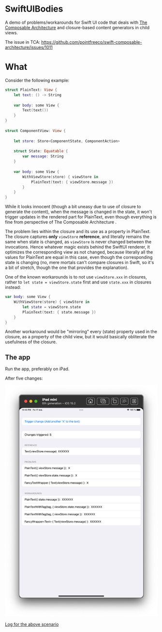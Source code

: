 # SwiftUIBodies

A demo of problems/workarounds for Swift UI code that deals with [The Composable Architecture](https://github.com/pointfreeco/swift-composable-architecture) and closure-based content generators in child views.

The issue in TCA: https://github.com/pointfreeco/swift-composable-architecture/issues/1011

# What

Consider the following example:

```swift
struct PlainText: View {
    let text: () -> String

    var body: some View {
        Text(text())
    }
}

struct ComponentView: View {

    let store: Store<ComponentState, ComponentAction>

    struct State: Equatable {
        var message: String
    }

    var body: some View {
        WithViewStore(store) { viewStore in
            PlainText(text: { viewStore.message })
        }
    }
}
```

While it looks innocent (though a bit uneasy due to use of closure to generate the content), when the message is changed in the state, it won't trigger updates in the rendered part for PlainText, even though everything is fine from perspective of The Composable Architecture .

The problem lies within the closure and its use as a property in PlainText. The closure captures **only** `viewStore` **reference**, and literally remains the same when state is changed, as `viewStore` is never changed between the invocations. Hence whatever magic exists behind the SwiftUI renderer, it optimizes the corresponding view as not changed, because literally all the values for PlainText are equal in this case, even though the corresponding state is changing (no, mere mortals can't compare closures in Swift, so it's a bit of stretch, though the one that provides the explanation).

One of the known workarounds is to not use `viewStore.xxx` in closures, rather to `let state = viewStore.state` first and use `state.xxx` in closures instead:

```swift
var body: some View {
    WithViewStore(store) { viewStore in
        let state = viewStore.state
        PlainText(text: { state.message })
    }
}
```

Another workaround would be "mirroring" every (state) property used in the closure, as a property of the child view, but it would basically obliterate the usefulness of the closure.

## The app

Run the app, preferably on iPad.

After five changes:

![](./SwiftUIBodiesRun.png)

[Log for the above scenario](./SwiftUIBodiesRun.log)
